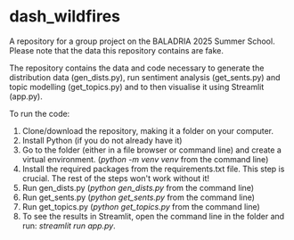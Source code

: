 # dash_wildfires
A repository for a group project on the BALADRIA 2025 Summer School. Please note that the data this repository contains are fake.

The repository contains the data and code necessary to generate the distribution data (gen_dists.py), run sentiment analysis (get_sents.py) and topic modelling (get_topics.py) and to then visualise it using Streamlit (app.py).

To run the code:

1. Clone/download the repository, making it a folder on your computer.
2. Install Python (if you do not already have it)
3. Go to the folder (either in a file browser or command line) and create a virtual environment. (_python -m venv venv_ from the command line)
4. Install the required packages from the requirements.txt file. This step is crucial. The rest of the steps won't work without it!
5. Run gen_dists.py (_python gen_dists.py_ from the command line)
6. Run get_sents.py (_python get_sents.py_ from the command line)
7. Run get_topics.py (_python get_topics.py_ from the command line)
8. To see the results in Streamlit, open the command line in the folder and run: _streamlit run app.py_.
